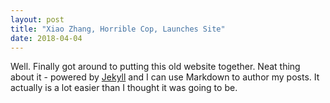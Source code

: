 ```yaml
---
layout: post
title: "Xiao Zhang, Horrible Cop, Launches Site"
date: 2018-04-04
---
```


Well. Finally got around to putting this old website together. Neat thing about it - powered by [Jekyll](http://jekyllrb.com) and I can use Markdown to author my posts. It actually is a lot easier than I thought it was going to be.
